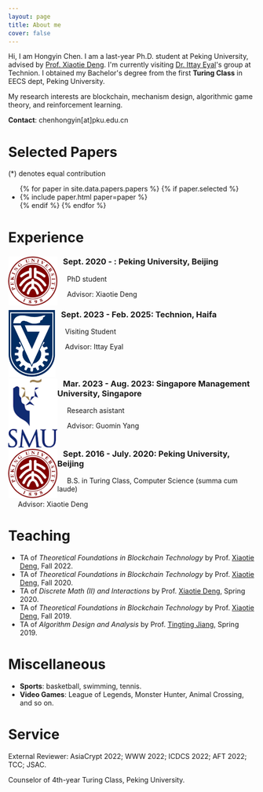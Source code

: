 ```yaml
---
layout: page
title: About me 
cover: false
---
```


Hi, I am Hongyin Chen. I am a last-year Ph.D. student at Peking University, advised by [Prof. Xiaotie Deng](https://cfcs.pku.edu.cn/english/people/faculty/xiaotiedeng/index.htm). I'm currently visiting [Dr. Ittay Eyal](https://ittayeyal.github.io/)'s group at Technion. I obtained my Bachelor's degree from the first <b>Turing Class</B> in EECS dept, Peking University. 
 
My research interests are blockchain, mechanism design, algorithmic game theory, and reinforcement learning.

**Contact**: chenhongyin[at]pku.edu.cn

# Selected Papers 
(*) denotes equal contribution
<ul>
{% for paper in site.data.papers.papers %}
  {% if paper.selected %}
  <li>
  {% include paper.html paper=paper %}
  </li>
  {% endif %}
{% endfor %}
</ul>



# Experience


<div style="clear: both;">
  <div style="float: left; margin-right 1em;">
    <img src="/assets/img/pku.png" alt="" width="100" height="100">
  </div>
  <div>
    <h3>&nbsp;&nbsp;&nbsp;Sept. 2020 - : Peking University, Beijing</h3>
    <p>&nbsp;&nbsp;&nbsp;&nbsp;&nbsp;PhD student</p>
    <p> &nbsp;&nbsp;&nbsp;&nbsp;&nbsp;Advisor: Xiaotie Deng</p>
  </div>
</div>

<div style="clear: both;">
  <div style="float: left; margin-right 1em;">
    <img src="/assets/img/Technion_logo.png" alt="" width="96" height="138">
  </div>
  <div>
    <h3>&nbsp;&nbsp;&nbsp;Sept. 2023 - Feb. 2025: Technion, Haifa</h3>
    <p>&nbsp;&nbsp;&nbsp;&nbsp;&nbsp;Visiting Student</p>
    <p> &nbsp;&nbsp;&nbsp;&nbsp;&nbsp;Advisor: Ittay Eyal</p>
  </div>
</div>

<div style="clear: both;">
  <div style="float: left; margin-right 1em;">
    <img src="/assets/img/smu.png" alt="" width="100" height="140">
  </div>
  <div>
    <h3>&nbsp;&nbsp;&nbsp;Mar. 2023 - Aug. 2023: Singapore Management University, Singapore</h3>
    <p>&nbsp;&nbsp;&nbsp;&nbsp;&nbsp;Research asistant</p>
    <p> &nbsp;&nbsp;&nbsp;&nbsp;&nbsp;Advisor: Guomin Yang</p>
  </div>
</div>

<div style="clear: both;">
  <div style="float: left; margin-right 1em;">
    <img src="/assets/img/pku.png" alt="" width="100" height="100">
  </div>
  <div>
    <h3>&nbsp;&nbsp;&nbsp;Sept. 2016 - July. 2020: Peking University, Beijing</h3>
    <p>&nbsp;&nbsp;&nbsp;&nbsp;&nbsp;B.S. in Turing Class, Computer Science (summa cum laude)</p>
    <p> &nbsp;&nbsp;&nbsp;&nbsp;&nbsp;Advisor: Xiaotie Deng</p>
  </div>
</div>

# Teaching
* TA of _Theoretical Foundations in Blockchain Technology_ by Prof. [Xiaotie Deng](https://cfcs.pku.edu.cn/english/people/faculty/xiaotiedeng/index.htm), Fall 2022.
* TA of _Theoretical Foundations in Blockchain Technology_ by Prof. [Xiaotie Deng](https://cfcs.pku.edu.cn/english/people/faculty/xiaotiedeng/index.htm), Fall 2020.  
* TA of _Discrete Math (II) and Interactions_ by Prof. [Xiaotie Deng](https://cfcs.pku.edu.cn/english/people/faculty/xiaotiedeng/index.htm), Spring 2020.  
* TA of _Theoretical Foundations in Blockchain Technology_ by Prof. [Xiaotie Deng](https://cfcs.pku.edu.cn/english/people/faculty/xiaotiedeng/index.htm), Fall 2019. 
* TA of _Algorithm Design and Analysis_ by Prof. [Tingting Jiang](https://cs.pku.edu.cn/info/1161/1631.htm), Spring 2019.  


# Miscellaneous

* **Sports**: basketball, swimming, tennis.
* **Video Games**: League of Legends, Monster Hunter, Animal Crossing, and so on.

# Service 

External Reviewer: AsiaCrypt 2022; WWW 2022; ICDCS 2022; AFT 2022; TCC; JSAC.

Counselor of 4th-year Turing Class, Peking University.
